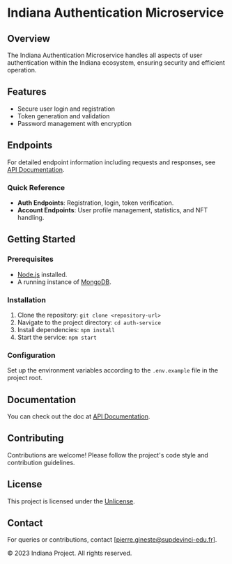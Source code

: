 # Indiana Authentication Microservice

## Overview
The Indiana Authentication Microservice handles all aspects of user authentication within the Indiana ecosystem, ensuring security and efficient operation.

## Features
- Secure user login and registration
- Token generation and validation
- Password management with encryption

## Endpoints
For detailed endpoint information including requests and responses, see [API Documentation](API_DOCUMENTATION.md).

### Quick Reference
- **Auth Endpoints**: Registration, login, token verification.
- **Account Endpoints**: User profile management, statistics, and NFT handling.

## Getting Started

### Prerequisites
- [Node.js](https://nodejs.org/) installed.
- A running instance of [MongoDB](https://www.mongodb.com/).

### Installation
1. Clone the repository: `git clone <repository-url>`
2. Navigate to the project directory: `cd auth-service`
3. Install dependencies: `npm install`
4. Start the service: `npm start`

### Configuration
Set up the environment variables according to the `.env.example` file in the project root.

## Documentation
You can check out the doc at [API Documentation](./docs/API_DOCUMENTATION.md).

## Contributing
Contributions are welcome! Please follow the project's code style and contribution guidelines.

## License
This project is licensed under the [Unlicense](LICENSE).

## Contact
For queries or contributions, contact [pierre.gineste@supdevinci-edu.fr].

© 2023 Indiana Project. All rights reserved.
